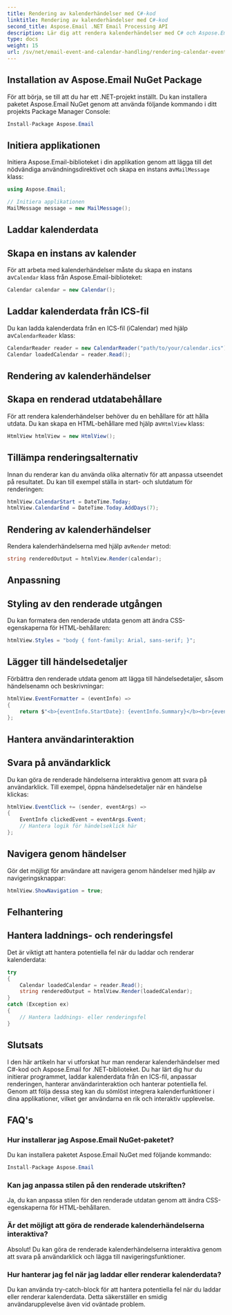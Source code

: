 ```yaml
---
title: Rendering av kalenderhändelser med C#-kod
linktitle: Rendering av kalenderhändelser med C#-kod
second_title: Aspose.Email .NET Email Processing API
description: Lär dig att rendera kalenderhändelser med C# och Aspose.Email för .NET. Skapa interaktiva scheman med lätthet.
type: docs
weight: 15
url: /sv/net/email-event-and-calendar-handling/rendering-calendar-events-using-csharp-code/
---
```


## Installation av Aspose.Email NuGet Package

För att börja, se till att du har ett .NET-projekt inställt. Du kan installera paketet Aspose.Email NuGet genom att använda följande kommando i ditt projekts Package Manager Console:

```csharp
Install-Package Aspose.Email
```

## Initiera applikationen

 Initiera Aspose.Email-biblioteket i din applikation genom att lägga till det nödvändiga användningsdirektivet och skapa en instans av`MailMessage` klass:

```csharp
using Aspose.Email;

// Initiera applikationen
MailMessage message = new MailMessage();
```

## Laddar kalenderdata

## Skapa en instans av kalender

 För att arbeta med kalenderhändelser måste du skapa en instans av`Calendar` klass från Aspose.Email-biblioteket:

```csharp
Calendar calendar = new Calendar();
```

## Laddar kalenderdata från ICS-fil

 Du kan ladda kalenderdata från en ICS-fil (iCalendar) med hjälp av`CalendarReader` klass:

```csharp
CalendarReader reader = new CalendarReader("path/to/your/calendar.ics");
Calendar loadedCalendar = reader.Read();
```

## Rendering av kalenderhändelser

## Skapa en renderad utdatabehållare

För att rendera kalenderhändelser behöver du en behållare för att hålla utdata. Du kan skapa en HTML-behållare med hjälp av`HtmlView` klass:

```csharp
HtmlView htmlView = new HtmlView();
```

## Tillämpa renderingsalternativ

Innan du renderar kan du använda olika alternativ för att anpassa utseendet på resultatet. Du kan till exempel ställa in start- och slutdatum för renderingen:

```csharp
htmlView.CalendarStart = DateTime.Today;
htmlView.CalendarEnd = DateTime.Today.AddDays(7);
```

## Rendering av kalenderhändelser

 Rendera kalenderhändelserna med hjälp av`Render` metod:

```csharp
string renderedOutput = htmlView.Render(calendar);
```

## Anpassning

## Styling av den renderade utgången

Du kan formatera den renderade utdata genom att ändra CSS-egenskaperna för HTML-behållaren:

```csharp
htmlView.Styles = "body { font-family: Arial, sans-serif; }";
```

## Lägger till händelsedetaljer

Förbättra den renderade utdata genom att lägga till händelsedetaljer, såsom händelsenamn och beskrivningar:

```csharp
htmlView.EventFormatter = (eventInfo) =>
{
    return $"<b>{eventInfo.StartDate}: {eventInfo.Summary}</b><br>{eventInfo.Description}<br><br>";
};
```

## Hantera användarinteraktion

## Svara på användarklick

Du kan göra de renderade händelserna interaktiva genom att svara på användarklick. Till exempel, öppna händelsedetaljer när en händelse klickas:

```csharp
htmlView.EventClick += (sender, eventArgs) =>
{
    EventInfo clickedEvent = eventArgs.Event;
    // Hantera logik för händelseklick här
};
```

## Navigera genom händelser

Gör det möjligt för användare att navigera genom händelser med hjälp av navigeringsknappar:

```csharp
htmlView.ShowNavigation = true;
```

## Felhantering

## Hantera laddnings- och renderingsfel

Det är viktigt att hantera potentiella fel när du laddar och renderar kalenderdata:

```csharp
try
{
    Calendar loadedCalendar = reader.Read();
    string renderedOutput = htmlView.Render(loadedCalendar);
}
catch (Exception ex)
{
    // Hantera laddnings- eller renderingsfel
}
```

## Slutsats

I den här artikeln har vi utforskat hur man renderar kalenderhändelser med C#-kod och Aspose.Email for .NET-biblioteket. Du har lärt dig hur du initierar programmet, laddar kalenderdata från en ICS-fil, anpassar renderingen, hanterar användarinteraktion och hanterar potentiella fel. Genom att följa dessa steg kan du sömlöst integrera kalenderfunktioner i dina applikationer, vilket ger användarna en rik och interaktiv upplevelse.

## FAQ's

### Hur installerar jag Aspose.Email NuGet-paketet?

Du kan installera paketet Aspose.Email NuGet med följande kommando:
```csharp
Install-Package Aspose.Email
```

### Kan jag anpassa stilen på den renderade utskriften?

Ja, du kan anpassa stilen för den renderade utdatan genom att ändra CSS-egenskaperna för HTML-behållaren.

### Är det möjligt att göra de renderade kalenderhändelserna interaktiva?

Absolut! Du kan göra de renderade kalenderhändelserna interaktiva genom att svara på användarklick och lägga till navigeringsfunktioner.

### Hur hanterar jag fel när jag laddar eller renderar kalenderdata?

Du kan använda try-catch-block för att hantera potentiella fel när du laddar eller renderar kalenderdata. Detta säkerställer en smidig användarupplevelse även vid oväntade problem.